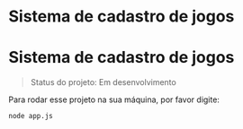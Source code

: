 # Sistema de cadastro de jogos

<h1>Sistema de cadastro de jogos</h1>

> Status do projeto: Em desenvolvimento

Para rodar esse projeto na sua máquina, por favor digite: 

```
node app.js
```
